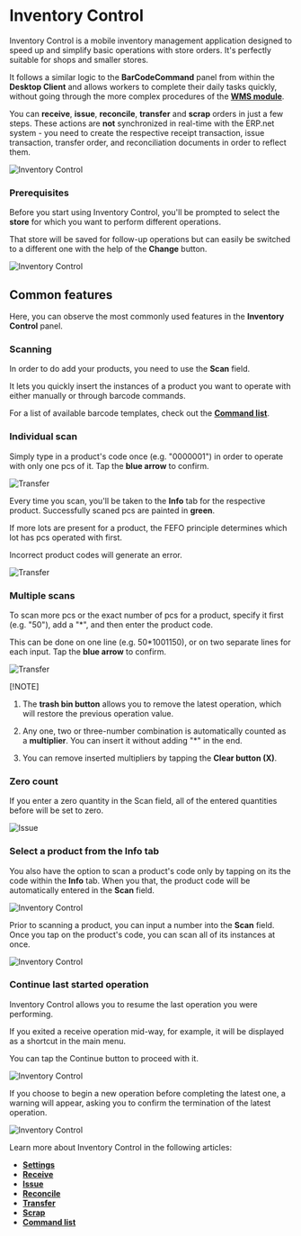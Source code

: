 # Inventory Control

Inventory Control is a mobile inventory management application designed to speed up and simplify basic operations with store orders. It's perfectly suitable for shops and smaller stores.

It follows a similar logic to the **BarCodeCommand** panel from within the **Desktop Client** and allows workers to complete their daily tasks quickly, without going through the more complex procedures of the **[WMS module](/modules/logistics/wms/wms-worker/index.md)**. 

You can **receive**, **issue**, **reconcile**, **transfer** and **scrap** orders in just a few steps. These actions are **not** synchronized in real-time with the ERP.net system - you need to create the respective receipt transaction, issue transaction, transfer order, and reconciliation documents in order to reflect them. 

![Inventory Control](pictures/Index_view_25_01.png)

### Prerequisites

Before you start using Inventory Control, you'll be prompted to select the **store** for which you want to perform different operations.

That store will be saved for follow-up operations but can easily be switched to a different one with the help of the **Change** button.

![Inventory Control](pictures/Index_Store_Change_25_01.png)

## Common features

Here, you can observe the most commonly used features in the **Inventory Control** panel.

### Scanning

In order to do add your products, you need to use the **Scan** field.

It lets you quickly insert the instances of a product you want to operate with either manually or through barcode commands.

For a list of available barcode templates, check out the **[Command list](command-list.md)**.

### Individual scan

Simply type in a product's code once (e.g. "0000001") in order to operate with only one pcs of it. Tap the **blue arrow** to confirm.

![Transfer](pictures/inv_con_transfer_single.png)

Every time you scan, you'll be taken to the **Info** tab for the respective product. Successfully scaned pcs are painted in **green**.

If more lots are present for a product, the FEFO principle determines which lot has pcs operated with first.

Incorrect product codes will generate an error. 

![Transfer](pictures/inv_con_transfer_err.png)

### Multiple scans

To scan more pcs or the exact number of pcs for a product, specify it first (e.g. "50"), add a "*", and then enter the product code.

This can be done on one line (e.g. 50*1001150), or on two separate lines for each input. Tap the **blue arrow** to confirm.

![Transfer](pictures/inv_con_transfer_multiple.png)

[!NOTE]

1. The **trash bin button** allows you to remove the latest operation, which will restore the previous operation value.

2. Any one, two or three-number combination is automatically counted as a **multiplier**. You can insert it without adding "*" in the end.

3. You can remove inserted multipliers by tapping the **Clear button (X)**.

### Zero count

If you enter a zero quantity in the Scan field, all of the entered quantities before will be set to zero.

![Issue](pictures/inv_con_issue_zeronew.png)

### Select a product from the Info tab

You also have the option to scan a product's code only by tapping on its the code within the **Info** tab. When you that, the product code will be automatically entered in the **Scan** field.

![Inventory Control](pictures/Selected_product_25_01.png)

Prior to scanning a product, you can input a number into the **Scan** field. Once you tap on the product's code, you can scan all of its instances at once.

![Inventory Control](pictures/Multiple_scanning_26_01.png)

### Continue last started operation

Inventory Control allows you to resume the last operation you were performing. 

If you exited a receive operation mid-way, for example, it will be displayed as a shortcut in the main menu. 

You can tap the Continue button to proceed with it.

![Inventory Control](pictures/Last_operation_continue_25_01.png)

If you choose to begin a new operation before completing the latest one, a warning will appear, asking you to confirm the termination of the latest operation.

![Inventory Control](pictures/Warning_message_25_01.png)


Learn more about Inventory Control in the following articles:

* **[Settings](settings.md)**
*	**[Receive](receive.md)**
*	**[Issue](issue.md)**
*	**[Reconcile](reconcile.md)**
*	**[Transfer](transfer.md)**
*	**[Scrap](scrap.md)**
*	**[Command list](command-list.md)**
